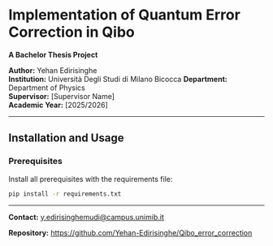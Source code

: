 # Implementation of Quantum Error Correction in Qibo

**A Bachelor Thesis Project**

**Author:** Yehan Edirisinghe  
**Institution:** Università Degli Studi di Milano Bicocca 
**Department:** Department of Physics  
**Supervisor:** [Supervisor Name]  
**Academic Year:** [2025/2026]

---

## Installation and Usage

### Prerequisites

Install all prerequisites with the requirements file:
```bash
pip install -r requirements.txt
```
---

**Contact:** y.edirisinghemudi@campus.unimib.it

**Repository:** https://github.com/Yehan-Edirisinghe/Qibo_error_correction